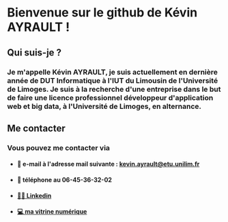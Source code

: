 # Bienvenue sur le github de Kévin AYRAULT !

## Qui suis-je ?

### Je m'appelle Kévin AYRAULT, je suis actuellement en dernière année de DUT Informatique à l'IUT du Limousin de l'Université de Limoges. Je suis à la recherche d'une entreprise dans le but de faire une licence professionnel développeur d'application web et big data, à l'Université de Limoges, en alternance.  

## Me contacter

### Vous pouvez me contacter via 
- #### :e-mail: e-mail à l'adresse mail suivante : kevin.ayrault@etu.unilim.fr
- #### :iphone: téléphone au 06-45-36-32-02
- #### [:man_office_worker: Linkedin](https://www.linkedin.com/in/k%C3%A9vin-ayrault-1306071bb/)
- #### [:computer: ma vitrine numérique](https://kayrault.com/)

